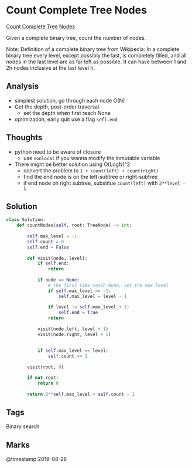 # Count Complete Tree Nodes
[Count Complete Tree Nodes](https://leetcode.com/problems/count-complete-tree-nodes)

Given a complete binary tree, count the number of nodes.

Note:
Definition of a complete binary tree from Wikipedia:
In a complete binary tree every level, except possibly the last, is completely filled, and all nodes in the last level are as far left as possible. It can have between 1 and 2h nodes inclusive at the last level h.

## Analysis
- simplest solution, go through each node O(N)
- Get the depth, post-order traversal 
    - set the depth when first reach None
- optimization, early quit use a flag `sefl.end`

## Thoughts
- python need to be aware of closure
  - use `nonlocal` if you wanna modify the inmutable variable 
- There might be better solution using O(LogN)^2
  - convert the problem to `1 + count(left) + count(right)`
  - find the end node is on the left-subtree or right-subtree
  - if end node on right subtree, substitue `count(left)` with `2**level - 1`

## Solution
```python
class Solution:
    def countNodes(self, root: TreeNode) -> int:
        
        self.max_level = -1 
        self.count = 0
        self.end = False
        
        def visit(node, level):
            if self.end:
                return 
            
            if node == None:
                # the first time reach None, set the max level 
                if self.max_level == -1:
                    self.max_level = level - 1
                    
                if level != self.max_level + 1:
                    self.end = True
                return 
            
            visit(node.left, level + 1)
            visit(node.right, level + 1)
            
                
            if self.max_level == level:
                self.count += 1        
        
        visit(root, 0)

        if not root:
            return 0 
        
        return 2**self.max_level + self.count - 1
```
## Tags
Binary search

## Marks


@timestamp:2019-08-28
